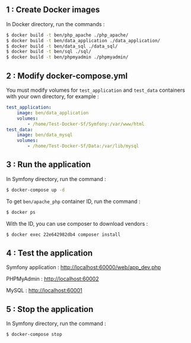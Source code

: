 1 : Create Docker images
-----------------------------

In Docker directory, run the commands :
```bash
$ docker build -t ben/php_apache ./php_apache/
$ docker build -t ben/data_application ./data_application/
$ docker build -t ben/data_sql ./data_sql/
$ docker build -t ben/sql ./sql/
$ docker build -t ben/phpmyadmin ./phpmyadmin/
```

2 : Modify docker-compose.yml
-----------------------------
You must modify volumes for `test_application` and `test_data` containers with your own directory, for example :
```yaml
test_application:
    image: ben/data_application
    volumes:
        - /home/Test-Docker-Sf/Symfony:/var/www/html
test_data:
    image: ben/data_mysql
    volumes:
        - /home/Test-Docker-Sf/Data:/var/lib/mysql
```

3 : Run the application
-----------------------------

In Symfony directory, run the command :
```bash
$ docker-compose up -d
```

To get `ben/apache_php` container ID, run the command :
```bash
$ docker ps
```

With the ID, you can use composer to download vendors :
```bash
$ docker exec 22e642982db4 composer install
```

4 : Test the application
-----------------------------
Symfony application : [http://localhost:60000/web/app_dev.php](http://localhost:60000/web/app_dev.php)

PHPMyAdmin : [http://localhost:60002](http://localhost:60002)

MySQL : [http://localhost:60001](http://localhost:60001)

5 : Stop the application
-----------------------------
In Symfony directory, run the command :
```bash
$ docker-compose stop
```
